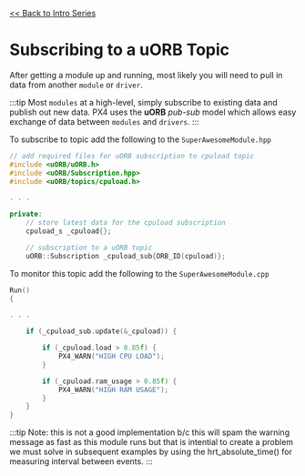 [<< Back to Intro Series](intro_series.md)

# Subscribing to a uORB Topic

After getting a module up and running, most likely you will need to pull in data from another `module` or `driver`.

:::tip
Most `modules` at a high-level, simply subscribe to existing data and publish out new data. PX4 uses the **uORB** *pub-sub* model which allows easy exchange of data between `modules` and `drivers`.
:::

To subscribe to topic add the following to the `SuperAwesomeModule.hpp`

``` c++
// add required files for uORB subscription to cpuload topic
#include <uORB/uORB.h>
#include <uORB/Subscription.hpp>
#include <uORB/topics/cpuload.h>

. . .

private:
	// store latest data for the cpuload subscription
	cpuload_s _cpuload{};

	// subscription to a uORB topic
	uORB::Subscription _cpuload_sub{ORB_ID(cpuload)};

```

To monitor this topic add the following to the `SuperAwesomeModule.cpp`

``` c++
Run()
{

. . .

	if (_cpuload_sub.update(&_cpuload)) {

		if (_cpuload.load > 0.85f) {
			PX4_WARN("HIGH CPU LOAD");
		}

		if (_cpuload.ram_usage > 0.85f) {
			PX4_WARN("HIGH RAM USAGE");
		}
	}
}
```

:::tip
Note: this is not a good implementation b/c this will spam the warning message as fast as this module runs but that is intential to create a problem we must solve in subsequent examples by using the hrt_absolute_time() for measuring interval between events.
:::
